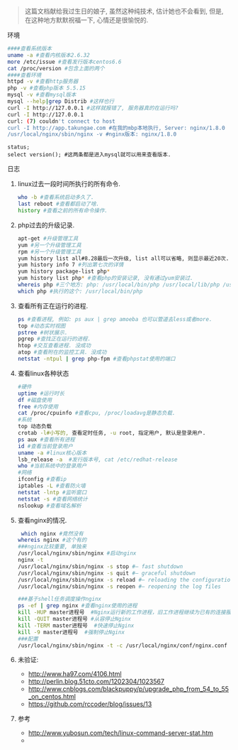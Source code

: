 > 这篇文档献给我过生日的娘子, 虽然这种纯技术, 估计她也不会看到, 但是, 在这种地方默默祝福一下, 心情还是很愉悦的.

环境

```sh
####查看系统版本
uname -a #查看内核版本2.6.32
more /etc/issue #查看发行版本centos6.6
cat /proc/version #包含上面的两个
####查看环境
httpd -v #查看http服务器 
php -v #查看php版本 5.5.15
mysql -v #查看mysql版本
mysql --help|grep Distrib #这样也行
curl -I http://127.0.0.1 #这样就报错了, 服务器真的在运行吗?
curl -I http://127.0.0.1
curl: (7) couldn't connect to host
curl -I http://app.takungae.com #在我的mbp本地执行, Server: nginx/1.8.0  X-Powered-By: PHP/5.5.15  Location: /index.php/Login/index.html 
/usr/local/nginx/sbin/nginx -v #nginx版本: nginx/1.8.0
```

```mysql
status;
select version(); #这两条都是进入mysql就可以用来查看版本.
```
日志

1. linux过去一段时间所执行的所有命令.

   ```sh
   who -b #查看系统启动多久了.
   last reboot #查看都启动了啥.
   history #查看之前的所有命令操作.
   ```


2. php过去的升级记录.

   ```sh
   apt-get #升级管理工具
   yum #另一个升级管理工具
   rpm #另一个升级管理工具
   yum history list all#8.28最后一次升级, list all可以省略, 则显示最近20次.
   yum history info 7 #列出第七次的详情
   yum history package-list php*
   yum history list php* #查看php的安装记录, 没有通过yum安装过.
   whereis php #三个地方: php: /usr/local/bin/php /usr/local/lib/php /usr/local/php
   which php #执行的这个: /usr/local/bin/php
   ```


3. 查看所有正在运行的进程.

   ```sh
   ps #查看进程, 例如: ps aux | grep amoeba 也可以管道去less或者more.
   top #动态实时视图
   pstree #树状展示.
   pgrep #查找正在运行的进程.
   htop #交互查看进程. 没成功
   atop #查看附在的监控工具. 没成功
   netstat -ntpul | grep php-fpm #查看phpstat使用的端口
   ```

4. 查看linux各种状态

   ```sh
   #硬件
   uptime #运行时长
   df #磁盘使用
   free #内存使用
   cat /proc/cpuinfo #查看cpu, /proc/loadavg是静态负载.
   #系统
   top 动态负载
   crotab -l#小写的, 查看定时任务, -u root, 指定用户, 默认是登录用户.
   ps aux #查看所有进程
   id #查看当前登录用户
   uname -a #linux核心版本
   lsb_release -a  #发行版本号, cat /etc/redhat-release
   who #当前系统中的登录用户
   #网络
   ifconfig #查看ip
   iptables -L #查看防火墙
   netstat -lntp #监听窗口
   netstat -s #查看网络统计
   nslookup #查看域名解析
   ```

5. 查看nginx的情况.

   ```sh
    which nginx #竟然没有
   whereis nginx #这个有的
   ###nginx比较重要, 单独来
   /usr/local/nginx/sbin/nginx #启动nginx
   nginx -t 
   /usr/local/nginx/sbin/nginx -s stop #— fast shutdown
   /usr/local/nginx/sbin/nginx -s quit #— graceful shutdown
   /usr/local/nginx/sbin/nginx -s reload #— reloading the configuration file
   /usr/local/nginx/sbin/nginx -s reopen #— reopening the log files

   ###基于shell任务调度操作nginx
   ps -ef | grep nginx #查看nginx使用的进程
   kill -HUP master进程号  #Nginx运行新的工作进程，旧工作进程继续为已有的连接服务，等所有旧的连接成功后，旧的工作进程才被关闭。
   kill -QUIT master进程号 #从容停止Nginx   
   kill -TERM master进程号  #快速停止Nginx  
   kill -9 master进程号  #强制停止Nginx  
   ###配置
   /usr/local/nginx/sbin/nginx -t -c /usr/local/nginx/conf/nginx.conf  #测试nginx的配置文件
   ```

6. 未验证: 

   - http://www.ha97.com/4106.html
   - http://perlin.blog.51cto.com/1202304/1023567
   - http://www.cnblogs.com/blackpuppy/p/upgrade_php_from_54_to_55_on_centos.html
   - https://github.com/rccoder/blog/issues/13

7. 参考

   - http://www.yubosun.com/tech/linux-command-server-stat.htm
   - ​
